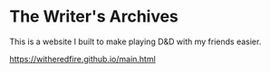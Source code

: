 # The Writer's Archives

This is a website I built to make playing D&amp;D with my friends easier.

https://witheredfire.github.io/main.html
